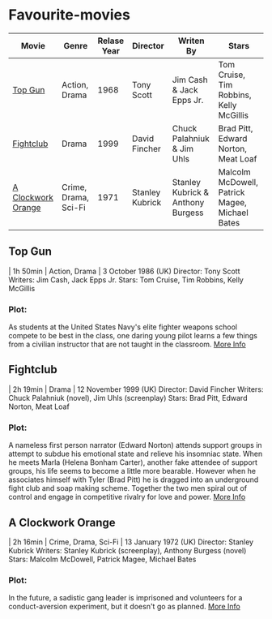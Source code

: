 # Favourite-movies

|**Movie**                                |**Genre**           |**Relase Year**|**Director**   |**Writen By**                    |**Stars**                                     |
|-----------------------                  |--------------------|---------------|---------------|---------------------------------|----------------------------------------------|
|[Top Gun](#top-gun)                      |Action, Drama       |1968           |Tony Scott     |Jim Cash & Jack Epps Jr.         |Tom Cruise, Tim Robbins, Kelly McGillis       |
|[Fightclub](#fightclub)                  |Drama               |1999           |David Fincher  |Chuck Palahniuk & Jim Uhls       |Brad Pitt, Edward Norton, Meat Loaf           |
|[A Clockwork Orange](#a-clockwork-orange)|Crime, Drama, Sci-Fi|1971           |Stanley Kubrick|Stanley Kubrick & Anthony Burgess|Malcolm McDowell, Patrick Magee, Michael Bates|


## Top Gun
| 1h 50min | Action, Drama | 3 October 1986 (UK)
Director: Tony Scott
Writers: Jim Cash, Jack Epps Jr.
Stars: Tom Cruise, Tim Robbins, Kelly McGillis
### Plot:
As students at the United States Navy's elite fighter weapons school compete to be best in the class, one daring young pilot learns a few things from a civilian instructor that are not taught in the classroom.
[More Info](https://www.imdb.com/title/tt0092099/?ref_=ttrel_rel_tt)

## Fightclub
| 2h 19min | Drama | 12 November 1999 (UK)
Director: David Fincher
Writers: Chuck Palahniuk (novel), Jim Uhls (screenplay)
Stars: Brad Pitt, Edward Norton, Meat Loaf
### Plot:
A nameless first person narrator (Edward Norton) attends support groups in attempt to subdue his emotional state and relieve his insomniac state. When he meets Marla (Helena Bonham Carter), another fake attendee of support groups, his life seems to become a little more bearable. However when he associates himself with Tyler (Brad Pitt) he is dragged into an underground fight club and soap making scheme. Together the two men spiral out of control and engage in competitive rivalry for love and power.
[More Info](https://www.imdb.com/title/tt0137523/plotsummary?ref_=tt_ov_pl)

## A Clockwork Orange
| 2h 16min | Crime, Drama, Sci-Fi | 13 January 1972 (UK)
Director: Stanley Kubrick
Writers: Stanley Kubrick (screenplay), Anthony Burgess (novel)
Stars: Malcolm McDowell, Patrick Magee, Michael Bates
### Plot:
In the future, a sadistic gang leader is imprisoned and volunteers for a conduct-aversion experiment, but it doesn't go as planned.
[More Info](https://www.imdb.com/title/tt0066921/)

